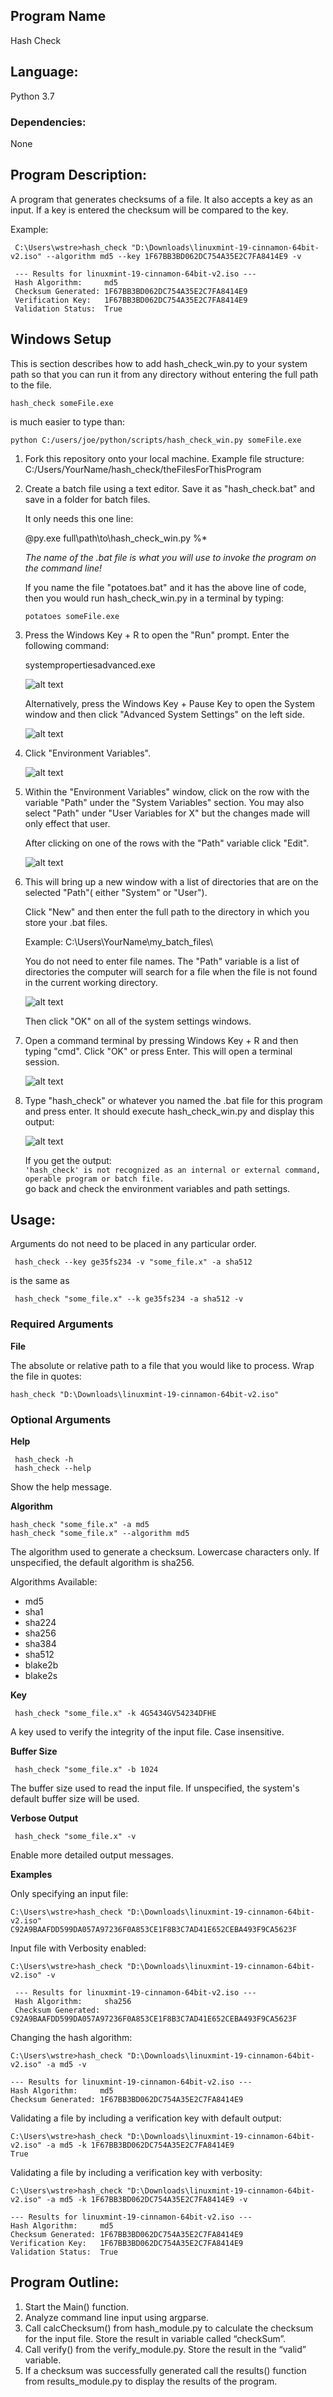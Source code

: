 ## Program Name  

Hash Check

## Language:  

Python 3.7

### Dependencies:

None

## Program Description:  

A program that generates checksums of a file. It also accepts a key as an input. If a key is entered the checksum will be compared to the key.

Example:

```
 C:\Users\wstre>hash_check "D:\Downloads\linuxmint-19-cinnamon-64bit-v2.iso" --algorithm md5 --key 1F67BB3BD062DC754A35E2C7FA8414E9 -v

 --- Results for linuxmint-19-cinnamon-64bit-v2.iso ---
 Hash Algorithm:     md5
 Checksum Generated: 1F67BB3BD062DC754A35E2C7FA8414E9
 Verification Key:   1F67BB3BD062DC754A35E2C7FA8414E9
 Validation Status:  True
 ```

## Windows Setup  

This is section describes how to add hash_check_win.py to your system path so that you can run it from any directory without entering the full path to the file.  

`hash_check someFile.exe`

is much easier to type than: 

 `python C:/users/joe/python/scripts/hash_check_win.py someFile.exe`

1. Fork this repository onto your local machine. Example file structure:
    C:/Users/YourName/hash_check/theFilesForThisProgram

2. Create a batch file using a text editor. Save it as "hash_check.bat" and save in a folder for batch files.  

    It only needs this one line:    

    @py.exe full\path\to\hash_check_win.py %*     

    *The name of the .bat file is what you will use to invoke the program on the command line!*

    If you name the file "potatoes.bat" and it has the above line of code, then you would run hash_check_win.py in a terminal by typing:  

    `potatoes someFile.exe`    

3. Press the Windows Key + R to open the "Run" prompt. Enter the following command:  

    systempropertiesadvanced.exe  

    ![alt text](https://s3.amazonaws.com/staranen-images-001/step1.jpg "Open Run prompt")

    Alternatively, press the Windows Key + Pause Key to open the System window and then click "Advanced System Settings" on the left side.  

    ![alt text](https://s3.amazonaws.com/staranen-images-001/step1b.png "Open System Settings")  

4. Click "Environment Variables".  

    ![alt text](https://s3.amazonaws.com/staranen-images-001/step2.png "Open Environment Variables")  

5.  Within the "Environment Variables" window, click on the row with the variable "Path" under the "System Variables" section. You may also select "Path" under "User Variables for X" but the changes made will only effect that user.  

    After clicking on one of the rows with the "Path" variable click "Edit".  

    ![alt text](https://s3.amazonaws.com/staranen-images-001/step3.png "Select Path and click Edit")  

6. This will bring up a new window with a list of directories that are on the selected "Path"( either "System" or "User").  

    Click "New" and then enter the full path to the directory in which you store your .bat files.  

    Example:  C:\Users\YourName\my_batch_files\     

    You do not need to enter file names. The "Path" variable is a list of directories the computer will search for a file when the file is not found in the current working directory.  

    ![alt text](https://s3.amazonaws.com/staranen-images-001/step4.png "Add the .bat folder to your system path")    

    Then click "OK" on all of the system settings windows.

7. Open a command terminal by pressing Windows Key + R and then typing "cmd". Click "OK" or press Enter. This will open a terminal session.  

    ![alt text](https://s3.amazonaws.com/staranen-images-001/step5.jpg "Open a terminal session")    

8. Type "hash_check" or whatever you named the .bat file for this program and press enter. It should execute hash_check_win.py and display this output:  

    ![alt text](https://s3.amazonaws.com/staranen-images-001/step6.jpg "Test the changes")    

    If you get the output:  
    `'hash_check' is not recognized as an internal or external command, operable program or batch file.`  
    go back and check the environment variables and path settings.


## Usage:

Arguments do not need to be placed in any particular order.

` hash_check --key ge35fs234 -v "some_file.x" -a sha512`

is the same as

` hash_check "some_file.x" --k ge35fs234 -a sha512 -v`

### Required Arguments  

**File**  

 The absolute or relative path to a file that you would like to process. Wrap the file in quotes:  

`hash_check "D:\Downloads\linuxmint-19-cinnamon-64bit-v2.iso"`

### Optional Arguments

**Help**  

```
 hash_check -h
 hash_check --help  
 ```

Show the help message.

**Algorithm**  

```
hash_check "some_file.x" -a md5  
hash_check "some_file.x" --algorithm md5
```  

The algorithm used to generate a checksum. Lowercase characters only. If unspecified, the default algorithm is sha256.

Algorithms Available:  

* md5
* sha1
* sha224
* sha256
* sha384
* sha512
* blake2b
* blake2s

**Key**  

` hash_check "some_file.x" -k 4G5434GV54234DFHE`   

A key used to verify the integrity of the input file. Case insensitive.

**Buffer Size**

` hash_check "some_file.x" -b 1024`  

The buffer size used to read the input file. If unspecified, the system's default buffer size will be used.  

**Verbose Output**

` hash_check "some_file.x" -v`  

Enable more detailed output messages.

**Examples**

Only specifying an input file:

```
C:\Users\wstre>hash_check "D:\Downloads\linuxmint-19-cinnamon-64bit-v2.iso"
C92A9BAAFDD599DA057A97236F0A853CE1F8B3C7AD41E652CEBA493F9CA5623F
```

Input file with Verbosity enabled:

```
C:\Users\wstre>hash_check "D:\Downloads\linuxmint-19-cinnamon-64bit-v2.iso" -v

 --- Results for linuxmint-19-cinnamon-64bit-v2.iso ---
 Hash Algorithm:     sha256
 Checksum Generated: C92A9BAAFDD599DA057A97236F0A853CE1F8B3C7AD41E652CEBA493F9CA5623F
 ```

 Changing the hash algorithm:

 ```
 C:\Users\wstre>hash_check "D:\Downloads\linuxmint-19-cinnamon-64bit-v2.iso" -a md5 -v

 --- Results for linuxmint-19-cinnamon-64bit-v2.iso ---
 Hash Algorithm:     md5
 Checksum Generated: 1F67BB3BD062DC754A35E2C7FA8414E9
 ```

 Validating a file by including a verification key with default output:  

 ```
 C:\Users\wstre>hash_check "D:\Downloads\linuxmint-19-cinnamon-64bit-v2.iso" -a md5 -k 1F67BB3BD062DC754A35E2C7FA8414E9 
 True
 ```  

 Validating a file by including a verification key with verbosity:

 ```
 C:\Users\wstre>hash_check "D:\Downloads\linuxmint-19-cinnamon-64bit-v2.iso" -a md5 -k 1F67BB3BD062DC754A35E2C7FA8414E9 -v

 --- Results for linuxmint-19-cinnamon-64bit-v2.iso ---
 Hash Algorithm:     md5
 Checksum Generated: 1F67BB3BD062DC754A35E2C7FA8414E9
 Verification Key:   1F67BB3BD062DC754A35E2C7FA8414E9
 Validation Status:  True
 ```

## Program Outline:

1. Start the Main() function.
2. Analyze command line input using argparse.
3. Call calcChecksum() from hash_module.py to calculate the checksum for the input file. Store the result in variable called “checkSum”.
4. Call verify() from the verify_module.py. Store the result in the “valid” variable.
5. If a checksum was successfully generated call the results() function from results_module.py to display the results of the program.

